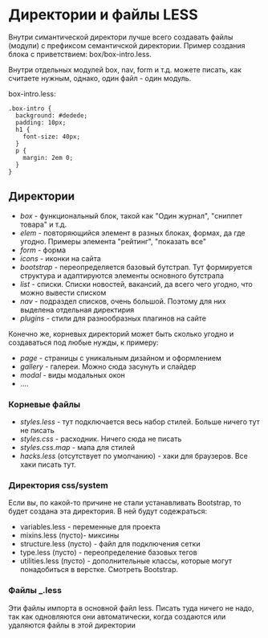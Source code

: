 Директории и файлы LESS
===============

Внутри симантической директори лучше всего создавать файлы (модули) с префиксом семантичской директории. Пример создания блока с приветствием: box/box-intro.less.

Внутри отдельных модулей box, nav, form и т.д. можете писать, как считаете нужным, однако, один файл - один модуль.

box-intro.less: 

```less
.box-intro {
  background: #dedede;
  padding: 10px;
  h1 {
    font-size: 40px;
  }
  p {
    margin: 2em 0;
  }
}
```



## Директории

* *box* - функциональный блок, такой как "Один журнал", "сниппет товара" и т.д.  
* *elem* - повторяющийся элемент в разных блоках, формах, да где угодно. Примеры элемента "рейтинг", "показать все"  
* *form* - форма  
* *icons* - иконки на сайта  
* *bootstrap* - переопределяется базовый бутстрап. Тут формируется структура и адаптируются элементы основного бутстрапа  
* *list* - списки. Списки новостей, вакансий, да всего чего угодно, что можно вывести списком  
* *nav* - подраздел списков, очень большой. Поэтому для них выделена отдельная директирия  
* *plugins* - стили для разнообразных плагинов на сайте

Конечно же, корневых директорий может быть сколько угодно и создаваться под любые нужды, к примеру:
* *page* - страницы с уникальным дизайном и оформлением
* *gallery* - галереи. Можно сюда засунуть и слайдер
* *modal* - виды модальных окон
* ....


### Корневые файлы
* *styles.less* - тут подключается весь набор стилей. Больше ничего тут не писать
* *styles.css* - расходник. Ничего сюда не писать
* *styles.css.map* - мапа для стилей
* *hacks.less* (отсутствует по умолчанию) - хаки для браузеров. Все хаки писать тут.

### Директория css/system

Если вы, по какой-то причине не стали устанавливать Bootstrap, то будет создана эта директория. В ней будут содежраться:

* variables.less - переменные для проекта
* mixins.less (пусто)- миксины
* structure.less (пусто) - файл для подключения сетки
* type.less (пусто) - переопределение базовых тегов
* utilities.less (пусто) - дополнительные классы, которые могут понадобиться в верстке. Смотреть Bootstrap.


### Файлы _.less

Эти файлы импорта в основной файл less. Писать туда ничего не надо, так как одновляются они автоматически, когда создаются или удаляются файлы в этой директории

